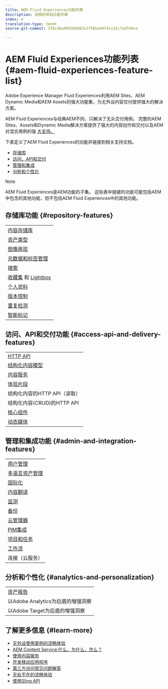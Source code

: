 ```yaml
---
title: AEM Fluid Experiences功能列表
description: 流畅的体验功能列表
index: n
translation-type: tm+mt
source-git-commit: 378cdba999365083a2f585ad4f4ccd1c7ad7d4ce

---
```



# AEM Fluid Experiences功能列表{#aem-fluid-experiences-feature-list}

Adobe Experience Manager Fluid Experiences利用AEM Sites、AEM Dynamic Media和AEM Assets的强大功能集，为无外设内容交付提供强大的解决方案。

AEM Fluid Experiences与经典AEM不同，只解决了无头交付用例。 完整的AEM Sites、Assets和Dynamic Media解决方案提供了强大的内容创作和交付以及AEM对混合用例的强 [大支持。](https://docs.adobe.com/content/help/en/experience-manager-65/user-guide/home.html)

下表定义了AEM Fluid Experiences的功能并链接到相关支持文档。

* [存储库](#repository-features)
* [访问、API和交付](#access-api-and-delivery-features)
* [管理和集成](#admin-and-integration-features)
* [分析和个性化](#analytics-and-personalization)

>[!NOTE]
>
>AEM Fluid Experiences是AEM功能的子集。 这些表中链接的功能可能包括AEM中包含的其他功能，但不包括AEM Fluid Experiences中的其他功能。

## 存储库功能 {#repository-features}

|  |
|---|
| [内容存储库](/help/assets/managing-assets-touch-ui.md) |
| [资产类型](/help/assets/assets-formats.md) |
| [图像再现](/help/assets/image-presets.md) |
| [元数据和标签管理](/help/assets/metadata.md) |
| [搜索](/help/assets/managing-assets-touch-ui.md) |
| [收藏集](/help/assets/managing-collections-touch-ui.md) 和 [Lightbox](/help/assets/touch-ui-light-box.md) |
| [个人资料](/help/assets/processing-profiles.md) |
| [版本控制](/help/assets/managing-assets-touch-ui.md) |
| [重复检测](/help/assets/duplicate-detection.md) |
| [智能标记](/help/assets/enhanced-smart-tags.md) |

## 访问、API和交付功能 {#access-api-and-delivery-features}

|  |
|---|
| [HTTP API](/help/assets/mac-api-assets.md) |
| [结构化内容模型](/help/assets/content-fragments.md) |
| [内容服务](https://helpx.adobe.com/experience-manager/kt/sites/using/content-services-tutorial-use.html) |
| [体验片段](/help/sites-authoring/experience-fragments.md) |
| 结构化内容的HTTP API（读取） |
| 结构化内容(CRUD)的HTTP API |
| [核心组件](https://docs.adobe.com/content/help/en/experience-manager-core-components/using/introduction.html) |
| [动态媒体](/help/assets/dynamic-media.md) |

## 管理和集成功能 {#admin-and-integration-features}

|  |
|---|
| [用户管理](/help/sites-administering/user-group-ac-admin.md) |
| [多语言资产管理](/help/assets/multilingual-assets.md) |
| [国际化](/help/sites-developing/i18n.md) |
| [内容翻译](/help/sites-administering/translation.md) |
| [监测](/help/sites-deploying/monitoring-and-maintaining.md) |
| [备份](/help/sites-administering/backup-and-restore.md) |
| [云管理器](https://docs.adobe.com/content/help/en/experience-manager-cloud-manager/using/introduction-to-cloud-manager.html) |
| [PIM集成](/help/sites-authoring/managing-product-information.md) |
| [项目和任务](/help/sites-authoring/projects.md) |
| [工作流](/help/sites-administering/workflows-starting.md) |
| 连接（云服务） |

## 分析和个性化 {#analytics-and-personalization}

|  |
|---|
| [资产报告](/help/assets/asset-reports.md) |
| 以Adobe Analytics为后盾的增强洞察 |
| 以Adobe Target为后盾的增强洞察 |

## 了解更多信息 {#learn-more}

* [无外设使用案例的流畅体验](https://helpx.adobe.com/experience-manager/kt/eseminars/gems/aem-headless-usecases.html)
* [AEM Content Service:什么，为什么，怎么？](https://helpx.adobe.com/experience-manager/kt/eseminars/ask-the-expert/aem-content-services.html)
* [使用内容服务](https://helpx.adobe.com/experience-manager/kt/sites/using/structured-fragments-content-services-feature-video-use.html)
* [开发移动应用程序](https://docs.adobe.com/content/help/en/experience-manager-64/mobile/developing/developing-content-services.html)
* [第三方访问常见问题解答](https://helpx.adobe.com/experience-manager/kt/sites/using/content-services-tutorial-use/part7.html)
* [无处不在的流畅体验](https://helpx.adobe.com/experience-manager/using/using-sling-apis.html)
* [使用Sling API](https://helpx.adobe.com/experience-manager/using/using-sling-apis.html)
